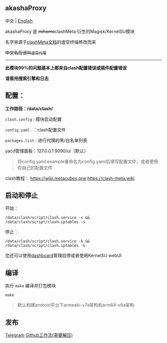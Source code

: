 ## akashaProxy

中文 | [English](./readme.md)


akashaProxy 是 ~~mihomo~~clashMeta 衍生的Magisk/KernelSU模块

名字来源于[clashMeta文档](https://wiki.metacubex.one)的虚空终端修改而来

~~中文名应该叫`虚空代理`~~

---

**此模块99%的问题基本上都来自clash配置错误或插件配置错误**

**请善用搜索引擎和日志**

## 配置：

**工作路径：/data/clash/**

`clash.config` : 模块启动配置

`config.yaml.` ：clash配置文件

`packages.list` : 进行代理的黑/白名单列表

yacd管理面板：127.0.0.1:9090/ui（默认）

>将config.yaml.example重命名为config.yaml后填写配置文件，或者使用你自己的配置文件

clash教程：
https://wiki.metacubex.one
https://clash-meta.wiki

## 启动和停止

开始：
````
/data/clash/script/clash.service -s && /data/clash/script/clash.iptables -s
````

停止：
````
/data/clash/script/clash.service -k && /data/clash/script/clash.iptables -k
````

您还可以使用[dashboard](https://t.me/MagiskChangeKing)管理启停或者使用KernelSU webUI

## 编译

执行 `make` 编译并打包模块
````
make
````
> 默认构建android平台下armeabi-v7a架构和arm64-v8a架构

## 发布

[Telegram](https://t.me/akashaProxy)
[Github工作流(需要解压)](https://github.com/ModuleList/akashaProxy/actions)
